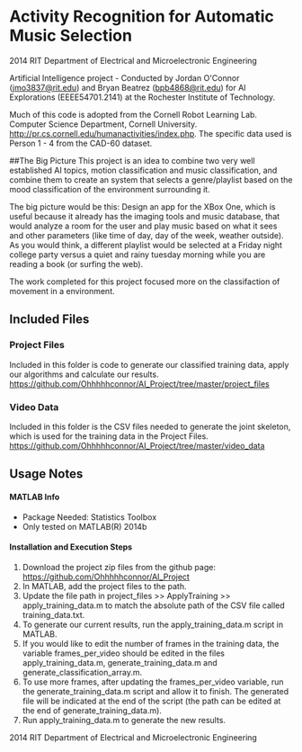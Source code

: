 # Activity Recognition for Automatic Music Selection
2014 RIT Department of Electrical and Microelectronic Engineering

Artificial Intelligence project - Conducted by Jordan O'Connor (jmo3837@rit.edu) and Bryan Beatrez (bpb4868@rit.edu) for AI Explorations (EEEE54701.2141) at the Rochester Institute of Technology.

Much of this code is adopted from the Cornell Robot Learning Lab. Computer Science Department, Cornell University. http://pr.cs.cornell.edu/humanactivities/index.php. The specific data used is Person 1 - 4 from the CAD-60 dataset.

##The Big Picture
This project is an idea to combine two very well established AI topics, motion classification and music classification, and combine them to create an system that selects a genre/playlist based on the mood classification of the environment surrounding it. 

The big picture would be this: Design an app for the XBox One, which is useful because it already has the imaging tools and music database, that would analyze a room for the user and play music based on what it sees and other parameters (like time of day, day of the week, weather outside). As you would think, a different playlist would be selected at a Friday night college party versus a quiet and rainy tuesday morning while you are reading a book (or surfing the web). 

The work completed for this project focused more on the classifaction of movement in a environment. 

## Included Files
### Project Files
Included in this folder is code to generate our classified training data, apply our algorithms and calculate our results. https://github.com/Ohhhhhconnor/AI_Project/tree/master/project_files

### Video Data
Included in this folder is the CSV files needed to generate the joint skeleton, which is used for the training data in the Project Files. https://github.com/Ohhhhhconnor/AI_Project/tree/master/video_data

## Usage Notes

#### MATLAB Info
+ Package Needed: Statistics Toolbox
+ Only tested on MATLAB(R) 2014b

#### Installation and Execution Steps

1. Download the project zip files from the github page: https://github.com/Ohhhhhconnor/AI_Project
2. In MATLAB, add the project files to the path.
2. Update the file path in project_files >> ApplyTraining >> apply_training_data.m to match the absolute path of the CSV file called training_data.txt.
3. To generate our current results, run the apply_training_data.m script in MATLAB. 
4. If you would like to edit the number of frames in the training data, the variable frames_per_video should be edited in the files apply_training_data.m, generate_training_data.m and generate_classification_array.m.
5. To use more frames, after updating the frames_per_video variable, run the generate_training_data.m script and allow it to finish. The generated file will be indicated at the end of the script (the path can be edited at the end of generate_training_data.m).
6. Run apply_training_data.m to generate the new results. 

2014 RIT Department of Electrical and Microelectronic Engineering
